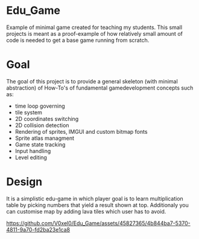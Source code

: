 # Edu_Game
 Example of minimal game created for teaching my students. This small projects is meant as a proof-example of how relatively small amount of code is needed to get a base game running from scratch.
# Goal
The goal of this project is to provide a general skeleton (with minimal abstraction) of How-To's of fundamental gamedevelopment concepts such as:
- time loop governing
- tile system
- 2D coordinates switching
- 2D collision detection
- Rendering of sprites, IMGUI and custom bitmap fonts
- Sprite atlas managment
- Game state tracking
- Input handling
- Level editing
# Design
It is a simplistic edu-game in which player goal is to learn multiplication table by picking numbers that yield a result shown at top.
Additionaly you can customise map by adding lava tiles which user has to avoid.

https://github.com/V0xel0/Edu_Game/assets/45827365/4b844ba7-5370-4811-9a70-fd2ba23e1ca8


